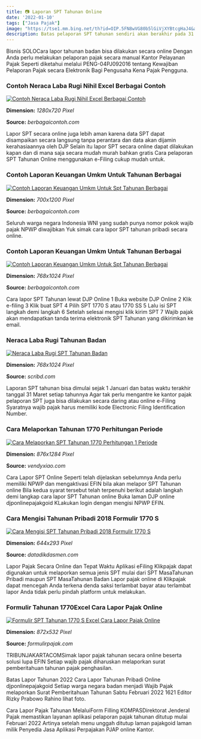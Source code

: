 ```yaml
---
title: 📷 Laporan SPT Tahunan Online
date: '2022-01-10'
tags: ["Jasa Pajak"]
image: "https://tse1.mm.bing.net/th?id=OIP.5FN8wVG80b5lGiVjXYBtcgHaJ4&amp;pid=15.1"
description: Batas pelaporan SPT tahunan sendiri akan berakhir pada 31 Maret setiap tahunnya atau 3 bulan setelah akhir tahun pajak Tak hanya digunakan untuk melakukan tr
---
```




Bisnis SOLOCara lapor tahunan badan bisa dilakukan secara online Dengan Anda perlu melakukan pelaporan pajak secara manual Kantor Pelayanan Pajak Seperti diketahui melalui PENG-04PJ092016 tentang Kewajiban Pelaporan Pajak secara Elektronik Bagi Pengusaha Kena Pajak Pengguna.



### Contoh Neraca Laba Rugi Nihil Excel Berbagai Contoh

[![Contoh Neraca Laba Rugi Nihil Excel  Berbagai Contoh](https://i.ytimg.com/vi/5oTYVGQquvw/maxresdefault.jpg)](https://i.ytimg.com/vi/5oTYVGQquvw/maxresdefault.jpg)


**Dimension:** _1280x720 Pixel_ 

**Source:** _berbagaicontoh.com_ 


Lapor SPT secara online juga lebih aman karena data SPT dapat disampaikan secara langsung tanpa perantara dan data akan dijamin kerahasiaannya oleh DJP Selain itu lapor SPT secara online dapat dilakukan kapan dan di mana saja secara mudah murah bahkan gratis Cara pelaporan SPT Tahunan Online menggunakan e-Filing cukup mudah untuk.


### Contoh Laporan Keuangan Umkm Untuk Tahunan Berbagai 

[![Contoh Laporan Keuangan Umkm Untuk Spt Tahunan  Berbagai ](https://sleekr.co/wp-content/uploads/2017/08/Laporan-Arus-Kas.png)](https://sleekr.co/wp-content/uploads/2017/08/Laporan-Arus-Kas.png)


**Dimension:** _700x1200 Pixel_ 

**Source:** _berbagaicontoh.com_ 


Seluruh warga negara Indonesia WNI yang sudah punya nomor pokok wajib pajak NPWP diwajibkan Yuk simak cara lapor SPT tahunan pribadi secara online.


### Contoh Laporan Keuangan Umkm Untuk Tahunan Berbagai 

[![Contoh Laporan Keuangan Umkm Untuk Spt Tahunan  Berbagai ](https://imgv2-1-f.scribdassets.com/img/document/204767310/original/fe07160d29/1587530952?v=1)](https://imgv2-1-f.scribdassets.com/img/document/204767310/original/fe07160d29/1587530952?v=1)


**Dimension:** _768x1024 Pixel_ 

**Source:** _berbagaicontoh.com_ 


Cara lapor SPT Tahunan lewat DJP Online 1 Buka website DJP Online 2 Klik e-filing 3 Klik buat SPT 4 Pilih SPT 1770 S atau 1770 SS 5 Lalu isi SPT langkah demi langkah 6 Setelah selesai mengisi klik kirim SPT 7 Wajib pajak akan mendapatkan tanda terima elektronik SPT Tahunan yang dikirimkan ke email.


### Neraca Laba Rugi Tahunan Badan

[![Neraca  Laba Rugi SPT Tahunan Badan](https://imgv2-1-f.scribdassets.com/img/document/249015221/original/91ca0e5427/1582706590?v=1)](https://imgv2-1-f.scribdassets.com/img/document/249015221/original/91ca0e5427/1582706590?v=1)


**Dimension:** _768x1024 Pixel_ 

**Source:** _scribd.com_ 


Laporan SPT tahunan bisa dimulai sejak 1 Januari dan batas waktu terakhir tanggal 31 Maret setiap tahunnya Agar tak perlu mengantre ke kantor pajak pelaporan SPT juga bisa dilakukan secara daring atau online e-Filing Syaratnya wajib pajak harus memiliki kode Electronic Filing Identification Number.


### Cara Melaporkan Tahunan 1770 Perhitungan Periode 

[![Cara Melaporkan SPT Tahunan 1770 Perhitungan 1  Periode ](http://vendyxiao.com/wp-content/uploads/2014/03/1770-hal-1-nihil.png)](http://vendyxiao.com/wp-content/uploads/2014/03/1770-hal-1-nihil.png)


**Dimension:** _876x1284 Pixel_ 

**Source:** _vendyxiao.com_ 


Cara Lapor SPT Online Seperti telah dijelaskan sebelumnya Anda perlu memiliki NPWP dan mengaktivasi EFIN bila akan melapor SPT Tahunan online Bila kedua syarat tersebut telah terpenuhi berikut adalah langkah demi langkap cara lapor SPT Tahunan online Buka laman DJP online djponlinepajakgoid KLakukan login dengan mengisi NPWP EFIN.


### Cara Mengisi Tahunan Pribadi 2018 Formulir 1770 S 

[![Cara Mengisi SPT Tahunan Pribadi 2018  Formulir 1770 S ](https://www.online-pajak.com/sites/pajak/files/inline-images/contoh-bukti-penerimaan-elektronik-efiling.jpg)](https://www.online-pajak.com/sites/pajak/files/inline-images/contoh-bukti-penerimaan-elektronik-efiling.jpg)


**Dimension:** _644x293 Pixel_ 

**Source:** _datadikdasmen.com_ 


Lapor Pajak Secara Online dan Tepat Waktu Aplikasi eFiling Klikpajak dapat digunakan untuk melaporkan semua jenis SPT mulai dari SPT MasaTahunan Pribadi maupun SPT MasaTahunan Badan Lapor pajak online di Klikpajak dapat mencegah Anda terkena denda saksi terlambat bayar atau terlambat lapor Anda tidak perlu pindah platform untuk melakukan.


### Formulir Tahunan 1770Excel Cara Lapor Pajak Online

[![Formulir SPT Tahunan 1770 S Excel  Cara Lapor Pajak Online](https://3.bp.blogspot.com/-tqwwH26YTLo/WNGk1oko2FI/AAAAAAAAB_s/ie85byVI12c7G-A6dT38TfPLmn9jRozjwCLcB/s1600/formulir%2BSPT%2BTahunan%2BPPh%2BOP%2B1770%2BS.png)](https://3.bp.blogspot.com/-tqwwH26YTLo/WNGk1oko2FI/AAAAAAAAB_s/ie85byVI12c7G-A6dT38TfPLmn9jRozjwCLcB/s1600/formulir%2BSPT%2BTahunan%2BPPh%2BOP%2B1770%2BS.png)


**Dimension:** _872x532 Pixel_ 

**Source:** _formulirpajak.com_ 



TRIBUNJAKARTACOMSimak lapor pajak tahunan secara online beserta solusi lupa EFIN Setiap wajib pajak diharuskan melaporkan surat pemberitahuan tahunan pajak penghasilan.


Batas Lapor Tahunan 2022 Cara Lapor Tahunan Pribadi Online djponlinepajakgoid Setiap warga negara badan menjadi Wajib Pajak melaporkan Surat Pemberitahuan Tahunan Sabtu Februari 2022 1621 Editor Rizky Prabowo Rahino lihat foto.


Cara Lapor Pajak Tahunan MelaluiForm Filling KOMPASDirektorat Jenderal Pajak memastikan layanan aplikasi pelaporan pajak tahunan ditutup mulai Februari 2022 Artinya setelah menu unggah ditutup laman pajakgoid laman milik Penyedia Jasa Aplikasi Perpajakan PJAP online Kantor.




